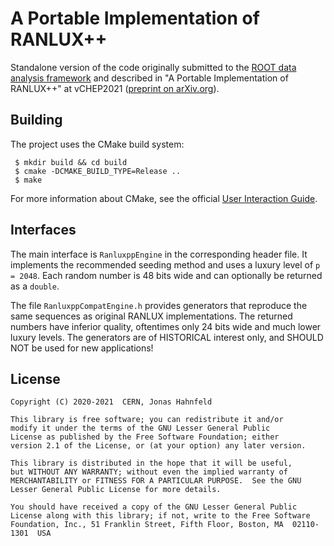 A Portable Implementation of RANLUX++
=====================================

Standalone version of the code originally submitted to the [ROOT data analysis framework](https://root.cern/)
and described in "A Portable Implementation of RANLUX++" at vCHEP2021 ([preprint on arXiv.org](https://arxiv.org/abs/2106.02504)).

Building
--------

The project uses the CMake build system:

```shell
 $ mkdir build && cd build
 $ cmake -DCMAKE_BUILD_TYPE=Release ..
 $ make
```

For more information about CMake, see the official [User Interaction Guide](https://cmake.org/cmake/help/latest/guide/user-interaction/index.html).

Interfaces
----------

The main interface is `RanluxppEngine` in the corresponding header file.
It implements the recommended seeding method and uses a luxury level of `p = 2048`.
Each random number is 48 bits wide and can optionally be returned as a `double`.

The file `RanluxppCompatEngine.h` provides generators that reproduce the same sequences as original RANLUX implementations.
The returned numbers have inferior quality, oftentimes only 24 bits wide and much lower luxury levels.
The generators are of HISTORICAL interest only, and SHOULD NOT be used for new applications!

License
-------

```
Copyright (C) 2020-2021  CERN, Jonas Hahnfeld

This library is free software; you can redistribute it and/or
modify it under the terms of the GNU Lesser General Public
License as published by the Free Software Foundation; either
version 2.1 of the License, or (at your option) any later version.

This library is distributed in the hope that it will be useful,
but WITHOUT ANY WARRANTY; without even the implied warranty of
MERCHANTABILITY or FITNESS FOR A PARTICULAR PURPOSE.  See the GNU
Lesser General Public License for more details.

You should have received a copy of the GNU Lesser General Public
License along with this library; if not, write to the Free Software
Foundation, Inc., 51 Franklin Street, Fifth Floor, Boston, MA  02110-1301  USA
```
